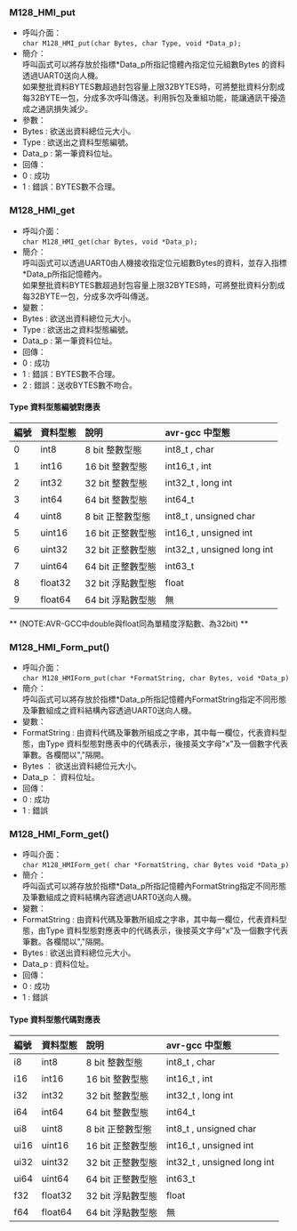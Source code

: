 
### M128_HMI_put
- 呼叫介面：  
  ` char M128_HMI_put(char Bytes, char Type, void *Data_p); `
- 簡介：  
  呼叫函式可以將存放於指標*Data_p所指記憶體內指定位元組數Bytes 的資料透過UART0送向人機。  
  如果整批資料BYTES數超過封包容量上限32BYTES時，可將整批資料分割成每32BYTE一包，分成多次呼叫傳送。利用拆包及重組功能，能讓通訊干擾造成之通訊損失減少。
- 參數：
 - Bytes  : 欲送出資料總位元大小。
 - Type   : 欲送出之資料型態編號。
 - Data_p : 第一筆資料位址。  
- 回傳：
 - 0 : 成功
 - 1 : 錯誤：BYTES數不合理。

### M128_HMI_get
- 呼叫介面：  
  ` char M128_HMI_get(char Bytes, void *Data_p); `
- 簡介：  
  呼叫函式可以透過UART0由人機接收指定位元組數Bytes的資料，並存入指標*Data_p所指記憶體內。  
  如果整批資料BYTES數超過封包容量上限32BYTES時，可將整批資料分割成每32BYTE一包，分成多次呼叫傳送。  
- 變數：
 - Bytes  : 欲送出資料總位元大小。  
 - Type   : 欲送出之資料型態編號。  
 - Data_p : 第一筆資料位址。  
- 回傳：
 - 0 : 成功
 - 1 : 錯誤：BYTES數不合理。
 - 2 : 錯誤：送收BYTES數不吻合。

#### Type 資料型態編號對應表

| 編號 | 資料型態 | 說明 | avr-gcc 中型態 |
| :-- | :-- | :-- | :-- |
|  0  | int8    | 8  bit 整數型態   | int8_t , char |
|  1  | int16   | 16 bit 整數型態   | int16_t , int |
|  2  | int32   | 32 bit 整數型態   | int32_t , long int|
|  3  | int64   | 64 bit 整數型態   | int64_t |
|  4  | uint8   | 8  bit 正整數型態 | int8_t , unsigned char |
|  5  | uint16  | 16 bit 正整數型態 | int16_t , unsigned int |
|  6  | uint32  | 32 bit 正整數型態 | int32_t , unsigned long int |
|  7  | uint64  | 64 bit 正整數型態 | int63_t |
|  8  | float32 | 32 bit 浮點數型態 | float |
|  9  | float64 | 64 bit 浮點數型態 | 無 |

** (NOTE:AVR-GCC中double與float同為單精度浮點數、為32bit) **

### M128_HMI_Form_put()
- 呼叫介面：  
  ` char M128_HMIForm_put(char *FormatString, char Bytes, void *Data_p) `
- 簡介：  
  呼叫函式可以將存放於指標*Data_p所指記憶體內FormatString指定不同形態及筆數組成之資料結構內容透過UART0送向人機。
- 變數：
 - FormatString : 由資料代碼及筆數所組成之字串，其中每一欄位，代表資料型態，由Type 資料型態對應表中的代碼表示，後接英文字母"x"及一個數字代表筆數。各欄間以","隔開。
 - Bytes ：  欲送出資料總位元大小。
 - Data_p ： 資料位址。  
- 回傳：
 - 0 : 成功
 - 1 : 錯誤

### M128_HMI_Form_get()
- 呼叫介面：  
  ` char M128_HMIForm_get( char *FormatString, char Bytes void *Data_p) `
- 簡介：  
  呼叫函式可以將存放於指標*Data_p所指記憶體內FormatString指定不同形態及筆數組成之資料結構內容透過UART0送向人機。
- 變數：
 - FormatString : 由資料代碼及筆數所組成之字串，其中每一欄位，代表資料型態，由Type 資料型態對應表中的代碼表示，後接英文字母"x"及一個數字代表筆數。各欄間以","隔開。
 - Bytes : 欲送出資料總位元大小。
 - Data_p : 資料位址。  
- 回傳：
 - 0 : 成功
 - 1 : 錯誤  

#### Type 資料型態代碼對應表  


 | 編號 | 資料型態 | 說明 | avr-gcc 中型態 |
 | :--  | :-- | :-- | :-- |
 |  i8  | int8    | 8  bit 整數型態   | int8_t , char |
 |  i16 | int16   | 16 bit 整數型態   | int16_t , int |
 |  i32 | int32   | 32 bit 整數型態   | int32_t , long int|
 |  i64 | int64   | 64 bit 整數型態   | int64_t |
 |  ui8 | uint8   | 8  bit 正整數型態 | int8_t , unsigned char |
 | ui16 | uint16  | 16 bit 正整數型態 | int16_t , unsigned int |
 | ui32 | uint32  | 32 bit 正整數型態 | int32_t , unsigned long int |
 | ui64 | uint64  | 64 bit 正整數型態 | int63_t |
 |  f32 | float32 | 32 bit 浮點數型態 | float |
 |  f64 | float64 | 64 bit 浮點數型態 | 無 |
